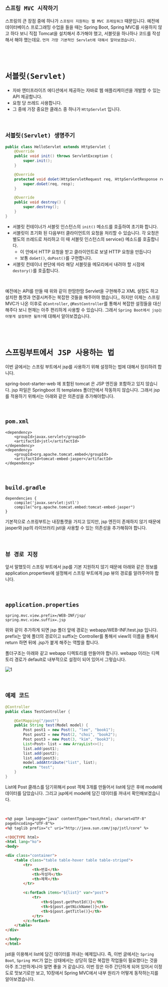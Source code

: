 ## `스프링 MVC 시작하기`

스프링의 큰 장점 중에 하나가 `스프링이 지원하는 웹 MVC 프레임워크` 때문입니다. 예전에 데이터베이스 프로그래밍 수업을 들을 때는 Spring Boot, Spring MVC를 사용하지 않고 하다 보니 직접 Tomcat을 설치해서 추가해야 했고, 서블릿을 하나하나 코드를 작성해서 해야 했는데요. `먼저 가장 기본적인 Servlet에 대해서 알아보겠습니다.`  

<br> <br>

# `서블릿(Servlet)`

- 자바 엔터프라이즈 에디션에서 제공하는 자바로 웹 애플리케이션을 개발할 수 있는 API 제공합니다.
- 요청 당 쓰레드 사용합니다.
- 그 중에 가장 중요한 클래스 중 하나가 `HttpServlet` 입니다.

<br>

## `서블릿(Servlet) 생명주기`

```java
public class HelloServlet extends HttpServlet {
    @Override
    public void init() throws ServletException {
        super.init();
    }

    @Override
    protected void doGet(HttpServletRequest req, HttpServletResponse resp) throws ServletException, IOException {
        super.doGet(req, resp);
    }

    @Override
    public void destroy() {
        super.destroy();
    }
}
```

- 서블릿 컨테이너가 서블릿 인스턴스의 `init()` 메소드를 호출하여 초기화 합니다.
- 서블릿이 초기화 된 다음부터 클라이언트의 요청을 처리할 수 있습니다. 각 요청은 별도의 쓰레드로 처리하고 이 때 서블릿 인스턴스의 service() 메소드를 호출합니다.
    - 이 안에서 HTTP 요청을 받고 클라이언트로 보낼 HTTP 요청을 만듭니다
    - 보통 `doGet()`, `doPost()`를 구현합니다.
- 서블릿 컨테이너 판단에 따라 해당 서블릿을 메모리에서 내려야 할 시점에 `destory()`를 호출합니다.

<br>

예전에는 API를 만들 때 위와 같이 한땀한땀 Servlet을 구현해주고 XML 설정도 하고 설치한 톰캣과 연결시켜주는 복잡한 것들을 해주어야 했습니다,, 하지만 이제는 스프링 MVC가 나온 이후로 `@Controller`, `@RestController`를 통해서 복잡한 설정들을 대신 해주다 보니 현재는 아주 편리하게 사용할 수 있습니다. 그래서 `Spring Boot에서 jsp는 어떻게 설정하면 될까?`에 대해서 알아보겠습니다. 

<br> <br>

# `스프링부트에서 JSP 사용하는 법`

이번 글에서는 스프링 부트에서 jsp를 사용하기 위해 설정하는 법에 대해서 정리하려 합니다.

spring-boot-starter-web 에 포함된 tomcat 은 JSP 엔진을 포함하고 있지 않습니다. jsp 파일은 Springboot 의 templates 폴더안에서 작동하지 않습니다. 그래서 jsp를 적용하기 위해서는 아래와 같은 의존성을 추가해야합니다.

<br>

## `pom.xml`
```
<dependency>
    <groupId>javax.servlet</groupId>
    <artifactId>jstl</artifactId>
</dependency>
<dependency>
    <groupId>org.apache.tomcat.embed</groupId>
    <artifactId>tomcat-embed-jasper</artifactId>
</dependency>
```

<br>

## `build.gradle`

```
dependencies {
    compile('javax.servlet:jstl')
    compile("org.apache.tomcat.embed:tomcat-embed-jasper")
}
```

기본적으로 스프링부트는 내장톰캣을 가지고 있지만, jsp 엔진이 존재하지 않기 때문에 jasper와 jsp의 라이브러리 jstl을 사용할 수 있는 의존성을 추가해줘야 합니다.

<br>

## `뷰 경로 지정`

앞서 말했듯이 스프링 부트에서 jsp를 기본 지원하지 않기 때문에 아래와 같은 정보를 application.properties에 설정해서 스프링 부트에게 jsp 뷰의 경로를 알려주어야 합니다.

<br>

## `application.properties`

```
spring.mvc.view.prefix=/WEB-INF/jsp/
spring.mvc.view.suffix=.jsp
```

위와 같이 추가하게 되면 jsp 폴더 앞에 경로는 webapp/WEB-INF/test.jsp 입니다. prefix는 앞에 폴더의 경로이고 suffix는 Controller를 통해서 view의 이름을 통해서 return 하면 뒤에 .jsp가 붙게 해주는 역할을 합니다.

폴더구조는 아래와 같고 webapp 디렉토리를 만들어야 합니다. webapp 이라는 디렉토리 경로가 default로 내부적으로 설정이 되어 있어서 그렇습니다.

![1](https://img1.daumcdn.net/thumb/R1280x0/?scode=mtistory2&fname=https%3A%2F%2Fblog.kakaocdn.net%2Fdn%2F4yJ5F%2FbtqGJFV0zgi%2FsWTCaBljs8D7KCwkEG1jG0%2Fimg.png)


<br>

## `예제 코드`

```java
@Controller
public class TestController {

    @GetMapping("/post")
    public String test(Model model) {
        Post post1 = new Post(1, "lee", "book1");
        Post post2 = new Post(2, "choi", "book2");
        Post post3 = new Post(3, "kim", "book3");
        List<Post> list = new ArrayList<>();
        list.add(post1);
        list.add(post2);
        list.add(post3);
        model.addAttribute("list", list);
        return "test";
    }
}
```


List에 Post 클래스를 담기위해서 post 객체 3개를 만들어서 list에 담은 후에 model에 데이터를 담았습니다. 그리고 jsp에서 model에 담긴 데이터를 꺼내서 확인해보겠습니다.

<br>

```html
<%@ page language="java" contentType="text/html; charset=UTF-8"
pageEncoding="UTF-8"%>
<%@ taglib prefix="c" uri="http://java.sun.com/jsp/jstl/core" %>

<!DOCTYPE html>
<html lang="ko">
<body>

<div class="container">
    <table class="table table-hover table table-striped">
        <tr>
            <th>번호</th>
            <th>작성자</th>
            <th>제목</th>
        </tr>

        <c:forEach items="${list}" var="post">
            <tr>
                <th>${post.getPostId()}</th>
                <th>${post.getNickName()}</th>
                <th>${post.getTitle()}</th>
            </tr>
        </c:forEach>
    </table>
</div>

</body>
</html>
```

jstl을 이용해서 list에 담긴 데이터를 꺼내는 예제입니다. 즉, 이번 글에서는 `Spring Boot`, `Spring MVC`가 없는 상태에서는 상당히 많은 복잡한 작업들이 필요했다는 것을 아주 조그만하게나마 알면 좋을 거 같습니다. 이번 장은 아주 간단하게 되어 있어서 이정도로 맛보기로만 보고, 10장에서 Spring MVC에서 내부 원리가 어떻게 동작하는지를 알아보겠습니다. 